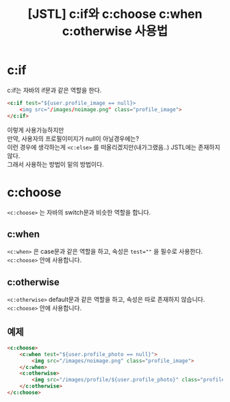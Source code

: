 ﻿---
title: "[JSTL] c:if와 c:choose c:when c:otherwise 사용법"
categories: springboot
comments: true
---


# c:if
 c:if는 자바의 if문과 같은 역할을 한다.  

```html
<c:if test="${user.profile_image == null}>
	<img src="/images/noimage.png" class="profile_image">
</c:if>
```

이렇게 사용가능하지만  
만약, 사용자의 프로필이미지가 null이 아닐경우에는?  
이런 경우에 생각하는게 `<c:else>` 를 떠올리겠지만(내가그랬음..) JSTL에는 존재하지 않다.  
그래서 사용하는 방법이 밑의 방법이다.  

# c:choose

 `<c:choose>` 는 자바의 switch문과 비슷한 역할을 합니다.  

## c:when

 `<c:when>` 은 case문과 같은 역할을 하고, 속성은 `test=""` 을 필수로 사용한다.  
 `<c:choose>` 안에 사용합니다.  

## c:otherwise

 `<c:otherwise>` default문과 같은 역할을 하고, 속성은 따로 존재하지 않습니다.  
 `<c:choose>` 안에 사용합니다.  


## 예제

```html
<c:choose>
	<c:when test="${user.profile_photo == null}">
		<img src="/images/noimage.png" class="profile_image">
	</c:when>
	<c:otherwise>
		<img src="/images/profile/${user.profile_photo}" class="profile_image">
	</c:otherwise>
</c:choose>
```



